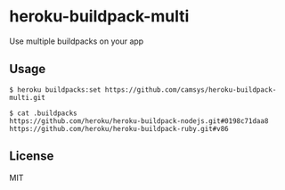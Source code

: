# heroku-buildpack-multi

Use multiple buildpacks on your app

## Usage

    $ heroku buildpacks:set https://github.com/camsys/heroku-buildpack-multi.git

    $ cat .buildpacks
    https://github.com/heroku/heroku-buildpack-nodejs.git#0198c71daa8
    https://github.com/heroku/heroku-buildpack-ruby.git#v86

## License

MIT
